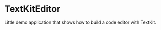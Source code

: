 TextKitEditor
=============

Little demo application that shows how to build a code editor with TextKit.
